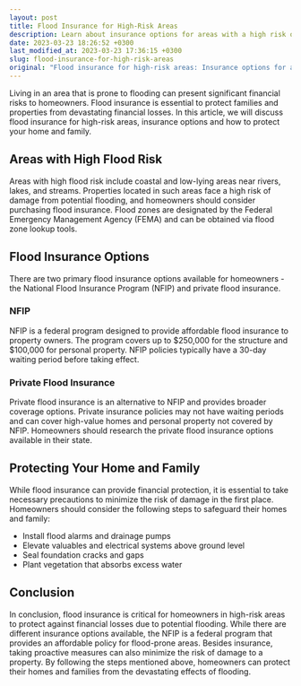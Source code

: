 ```yaml
---
layout: post
title: Flood Insurance for High-Risk Areas
description: Learn about insurance options for areas with a high risk of flooding and how to protect your home and family.
date: 2023-03-23 18:26:52 +0300
last_modified_at: 2023-03-23 17:36:15 +0300
slug: flood-insurance-for-high-risk-areas
original: "Flood insurance for high-risk areas: Insurance options for areas with a high risk of flooding."
---
```

Living in an area that is prone to flooding can present significant financial risks to homeowners. Flood insurance is essential to protect families and properties from devastating financial losses. In this article, we will discuss flood insurance for high-risk areas, insurance options and how to protect your home and family.

## Areas with High Flood Risk

Areas with high flood risk include coastal and low-lying areas near rivers, lakes, and streams. Properties located in such areas face a high risk of damage from potential flooding, and homeowners should consider purchasing flood insurance. Flood zones are designated by the Federal Emergency Management Agency (FEMA) and can be obtained via flood zone lookup tools.

## Flood Insurance Options

There are two primary flood insurance options available for homeowners - the National Flood Insurance Program (NFIP) and private flood insurance.

### NFIP

NFIP is a federal program designed to provide affordable flood insurance to property owners. The program covers up to $250,000 for the structure and $100,000 for personal property. NFIP policies typically have a 30-day waiting period before taking effect.

### Private Flood Insurance

Private flood insurance is an alternative to NFIP and provides broader coverage options. Private insurance policies may not have waiting periods and can cover high-value homes and personal property not covered by NFIP. Homeowners should research the private flood insurance options available in their state.

## Protecting Your Home and Family

While flood insurance can provide financial protection, it is essential to take necessary precautions to minimize the risk of damage in the first place. Homeowners should consider the following steps to safeguard their homes and family:

* Install flood alarms and drainage pumps
* Elevate valuables and electrical systems above ground level
* Seal foundation cracks and gaps
* Plant vegetation that absorbs excess water

## Conclusion

In conclusion, flood insurance is critical for homeowners in high-risk areas to protect against financial losses due to potential flooding. While there are different insurance options available, the NFIP is a federal program that provides an affordable policy for flood-prone areas. Besides insurance, taking proactive measures can also minimize the risk of damage to a property. By following the steps mentioned above, homeowners can protect their homes and families from the devastating effects of flooding.
